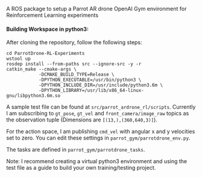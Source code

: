 A ROS package to setup a Parrot AR drone OpenAI Gym environment for Reinforcement Learning experiments

#### Building Workspace in python3:
After cloning the repository, follow the following steps:
```
cd ParrotDrone-RL-Experiments
wstool up
rosdep install --from-paths src --ignore-src -y -r
catkin_make --cmake-args \
            -DCMAKE_BUILD_TYPE=Release \
            -DPYTHON_EXECUTABLE=/usr/bin/python3 \
            -DPYTHON_INCLUDE_DIR=/usr/include/python3.6m \
            -DPYTHON_LIBRARY=/usr/lib/x86_64-linux-gnu/libpython3.6m.so
```
A sample test file can be found at ```src/parrot_ardrone_rl/scripts```. Currently I am subscribing to ```gt_pose```, ```gt_vel``` and ```front_camera/image_raw``` topics as the observation tuple (Dimensions are ```[(13,),(360,640,3)]```).

For the action space, I am publishing ```cmd_vel``` with angular x and y velocities set to zero. You can edit these settings in ```parrot_gym/parrotdrone_env.py```.

The tasks are defined in ```parrot_gym/parrotdrone_tasks```.

Note: I recommend creating a virtual python3 environment and using the test file as a guide to build your own training/testing project.
